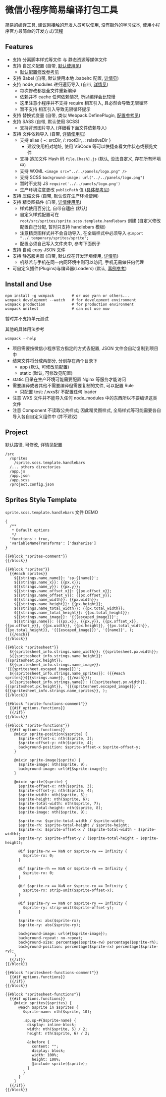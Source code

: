 # 微信小程序简易编译打包工具

简易的编译工具, 建议刚接触的开发人员可以使用, 没有额外的学习成本, 使用小程序官方最简单的开发方式/流程


## Features

- 支持 分离脚本样式等文件 与 静态资源等媒体文件
- 支持 自定义配置 (自带, [默认使用见](https://github.com/DavidKk/wcmpack/tree/master/src/constants))
  - [默认配置修改参考见](https://github.com/DavidKk/wcmpack/tree/master/src/optionManager.js)
- 支持 Babel (自带, 默认使用本地 .babelrc 配置, [详情见](https://github.com/DavidKk/wcmpack/tree/master/src/loaders/babel.js))
- 支持 node_modules 递归遍历导入 (自带, [详情见](https://github.com/DavidKk/wcmpack/tree/master/src/loaders/linkage.js))
  - 每次修改都是全文件重新编译
  - 依赖并不 cache 任何依赖情况, 所以编译会比较慢
  - 这里注意小程序并不支持 require 相互引入, 且必然会导致无限循环
  - 暂不支持 相互引入导致无限循环提示
- 支持 替换式变量 (自带, 类似 Webpack.DefinePlugin, [配置参考见](https://github.com/DavidKk/wcmpack/tree/master/src/constants/common.config.js))
- 支持 SASS (自带, 默认使用 SCSS)
  - 支持背景图片导入 (详细看下面文件依赖导入)
- 支持 文件依赖导入 (自带, [详情使用见](https://github.com/DavidKk/wcmpack/tree/master/src/loaders/file.js))
  - 支持 alias { ~: srcDir, /: rootDir, .: relativeDir }
    - 建议使用相对地址, 使用 VSCode 等可以快捷查看文件状态或预览文件
  - 支持 追加文件 Hash 码 `file.[hash].js` (默认, 没法自定义, 存在所有环境中)
  - 支持 WXML `<image src="../../panels/logo.png" />`
  - 支持 SCSS `background-image: url("../../panels/logo.png")`
  - 暂时不支持 JS `require('../../panels/logo.png')`
  - 生产环境注意更改 `publicPath` 值 ([具体参考见](https://github.com/DavidKk/wcmpack/tree/master/src/optionManager.js))
- 支持 压缩文件 (自带, 默认仅在生产环境使用)
- 支持 精灵图插件 (自带, [详情使用见](https://github.com/DavidKk/wcmpack/tree/master/src/plugins/spritesmith.js))
  - 样式使用百分比, 自带自适应 (默认)
  - 自定义样式配置可在 `root/src/sprites/sprite.scss.template.handlebars` 创建 (自定义修改配置自己分配, 暂时只支持 handlebars 模板)
  - 注意精灵图样式并不会自动导入, 在全局样式中必须导入 `@import "../.temporary/sprites/sprite";`
  - 配置必须自己写入文件夹中, 参考下面例子
- 支持 自动 copy JSON 文件
- 支持 静态服务器 (自带, 默认仅在开发环境使用, [详情见](https://github.com/DavidKk/wcmpack/tree/master/src/plugins/staticServer.js))
  - 机器若与手机在同一内网环境中则可以访问, 手机无需做任何代理
- 可自定义插件(Plugins)与编译器(Loaders) (默认, [事例参考](https://github.com/DavidKk/wcmpack/tree/master/src/plugins/))


## Install and Use

```
npm install -g wcmpack        # or use yarn or others...
wcmpack development --watch   # for development environment
wcmpack production            # for production environment
wcmpack unitest               # can not use now
```

暂时并不支持单元测试

其他的具体用法参考

```
wcmpack --help
```

- 项目需要按微信小程序官方指定的方式去配置, JSON 文件会自动复制到项目中
- 结果文件将分成两部分, 分别存在两个目录下
  - app (默认, 可修改见配置)
  - static (默认, 可修改见配置)
- static 目录在生产环境可能需要配置 Nginx 等服务才能访问
- 需要编译或者其他不需要编译但需要复制的文件, 可以配置 Rule
  - 只配置 test: /\.wxs$/ 不配置任何 loader
- 注意 WXS 文件并不能导入任何 node_modules 中的东西所以不要编译这类文件
- 注意 Component 不读取公共样式; 因此精灵图样式, 全局样式等可能需要各自导入各自自定义组件中 (并不建议)


## Project

默认路径, 可修改, 详情见配置

```
/src
  /sprites
    /sprite.scss.template.handlebars
  /... others directories
  /app.js
  /app.json
  /app.scss
  /project.config.json

```

## Sprites Style Template

`sprite.scss.template.handlebars` 文件 DEMO

```
{
  /**
   * Default options
   */
  'functions': true,
  'variableNameTransforms': ['dasherize']
}

{{#block "sprites-comment"}}
{{/block}}

{{#block "sprites"}}
  {{#each sprites}}
    ${{strings.name_name}}: 'sp-{{name}}';
    ${{strings.name_x}}: {{px.x}};
    ${{strings.name_y}}: {{px.y}};
    ${{strings.name_offset_x}}: {{px.offset_x}};
    ${{strings.name_offset_y}}: {{px.offset_y}};
    ${{strings.name_width}}: {{px.width}};
    ${{strings.name_height}}: {{px.height}};
    ${{strings.name_total_width}}: {{px.total_width}};
    ${{strings.name_total_height}}: {{px.total_height}};
    ${{strings.name_image}}: '{{{escaped_image}}}';
    ${{strings.name}}: ({{px.x}}, {{px.y}}, {{px.offset_x}}, {{px.offset_y}}, {{px.width}}, {{px.height}}, {{px.total_width}}, {{px.total_height}}, '{{{escaped_image}}}', '{{name}}', );
  {{/each}}
{{/block}}

{{#block "spritesheet"}}
  ${{spritesheet_info.strings.name_width}}: {{spritesheet.px.width}};
  ${{spritesheet_info.strings.name_height}}: {{spritesheet.px.height}};
  ${{spritesheet_info.strings.name_image}}: '{{{spritesheet.escaped_image}}}';
  ${{spritesheet_info.strings.name_sprites}}: ({{#each sprites}}${{strings.name}}, {{/each}});
  ${{spritesheet_info.strings.name}}: ({{spritesheet.px.width}}, {{spritesheet.px.height}}, '{{{spritesheet.escaped_image}}}', ${{spritesheet_info.strings.name_sprites}}, );
{{/block}}

{{#block "sprite-functions-comment"}}
  {{#if options.functions}}
  {{/if}}
{{/block}}

{{#block "sprite-functions"}}
  {{#if options.functions}}
    @mixin sprite-position($sprite) {
      $sprite-offset-x: nth($sprite, 3);
      $sprite-offset-y: nth($sprite, 4);
      background-position: $sprite-offset-x $sprite-offset-y;
    }

    @mixin sprite-image($sprite) {
      $sprite-image: nth($sprite, 9);
      background-image: url(#{$sprite-image});
    }

    @mixin sprite($sprite) {
      $sprite-offset-x: nth($sprite, 3);
      $sprite-offset-y: nth($sprite, 4);
      $sprite-width: nth($sprite, 5);
      $sprite-height: nth($sprite, 6);
      $sprite-total-width: nth($sprite, 7);
      $sprite-total-height: nth($sprite, 8);
      $sprite-image: nth($sprite, 9);

      $sprite-rw: $sprite-total-width / $sprite-width;
      $sprite-rh: $sprite-total-height / $sprite-height;
      $sprite-rx: $sprite-offset-x / ($sprite-total-width - $sprite-width);
      $sprite-ry: $sprite-offset-y / ($sprite-total-height - $sprite-height);

      @if $sprite-rw == NaN or $sprite-rw == Infinity {
        $sprite-rx: 0;
      }

      @if $sprite-rh == NaN or $sprite-rh == Infinity {
        $sprite-rx: 0;
      }

      @if $sprite-rx == NaN or $sprite-rx == Infinity {
        $sprite-rx: strip-unit($sprite-offset-x);
      }

      @if $sprite-ry == NaN or $sprite-ry == Infinity {
        $sprite-ry: strip-unit($sprite-offset-y);
      }

      $sprite-rx: abs($sprite-rx);
      $sprite-ry: abs($sprite-ry);

      background-image: url(#{$sprite-image});
      background-repeat: no-repeat;
      background-size: percentage($sprite-rw) percentage($sprite-rh);
      background-position: percentage($sprite-rx) percentage($sprite-ry);
    }
  {{/if}}
{{/block}}

{{#block "spritesheet-functions-comment"}}
  {{#if options.functions}}
  {{/if}}
{{/block}}

{{#block "spritesheet-functions"}}
  {{#if options.functions}}
    @mixin sprites($sprites) {
      @each $sprite in $sprites {
        $sprite-name: nth($sprite, 10);

        .sp.sp-#{$sprite-name} {
          display: inline-block;
          width: nth($sprite, 5) / 2;
          height: nth($sprite, 6) / 2;

          &:before {
            content: "";
            display: block;
            width: 100%;
            height: 100%;
            @include sprite($sprite);
          }
        }
      }
    }
  {{/if}}
{{/block}}
```
